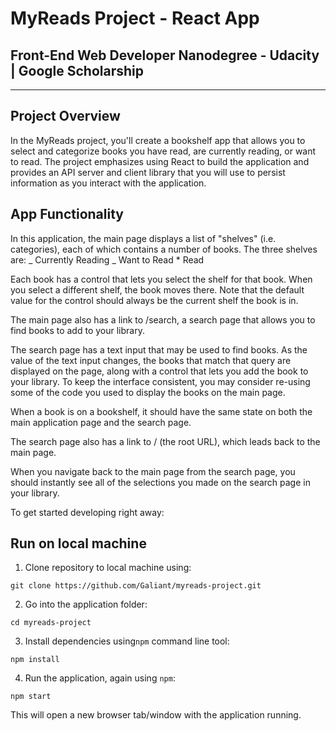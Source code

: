 # MyReads Project - React App

## Front-End Web Developer Nanodegree - Udacity | Google Scholarship

---

## Project Overview

In the MyReads project, you'll create a bookshelf app that allows you to select and categorize books you have read, are currently reading, or want to read. The project emphasizes using React to build the application and provides an API server and client library that you will use to persist information as you interact with the application.

## App Functionality

In this application, the main page displays a list of "shelves" (i.e. categories), each of which contains a number of books. The three shelves are:
_ Currently Reading
_ Want to Read \* Read

Each book has a control that lets you select the shelf for that book. When you select a different shelf, the book moves there. Note that the default value for the control should always be the current shelf the book is in.

The main page also has a link to /search, a search page that allows you to find books to add to your library.

The search page has a text input that may be used to find books. As the value of the text input changes, the books that match that query are displayed on the page, along with a control that lets you add the book to your library. To keep the interface consistent, you may consider re-using some of the code you used to display the books on the main page.

When a book is on a bookshelf, it should have the same state on both the main application page and the search page.

The search page also has a link to / (the root URL), which leads back to the main page.

When you navigate back to the main page from the search page, you should instantly see all of the selections you made on the search page in your library.

To get started developing right away:

## Run on local machine

1.  Clone repository to local machine using:

```
git clone https://github.com/Galiant/myreads-project.git
```

2.  Go into the application folder:

```
cd myreads-project
```

3.  Install dependencies using`npm` command line tool:

```
npm install
```

4.  Run the application, again using `npm`:

```
npm start
```

This will open a new browser tab/window with the application running.
